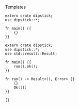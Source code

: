 Templates
 
```rust,skt-run
extern crate dipstick;
use dipstick::*;

fn main() {{
    {}
}}
```

```rust,skt-fail
extern crate dipstick;
use dipstick::*;
use std::result::Result;

fn main() {{
    run().ok();
}}

fn run() -> Result<(), Error> {{
    {}
    Ok(())
}}
```


```rust,skt-plain
{}
```
